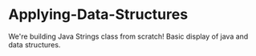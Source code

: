 # Applying-Data-Structures
We're building Java Strings class from scratch!
Basic display of java and data structures. 
